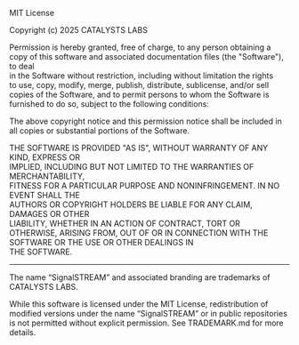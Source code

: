 MIT License

Copyright (c) 2025 CATALYSTS LABS

Permission is hereby granted, free of charge, to any person obtaining a copy
of this software and associated documentation files (the "Software"), to deal  
in the Software without restriction, including without limitation the rights  
to use, copy, modify, merge, publish, distribute, sublicense, and/or sell     
copies of the Software, and to permit persons to whom the Software is         
furnished to do so, subject to the following conditions:                      

The above copyright notice and this permission notice shall be included in    
all copies or substantial portions of the Software.                           

THE SOFTWARE IS PROVIDED "AS IS", WITHOUT WARRANTY OF ANY KIND, EXPRESS OR    
IMPLIED, INCLUDING BUT NOT LIMITED TO THE WARRANTIES OF MERCHANTABILITY,      
FITNESS FOR A PARTICULAR PURPOSE AND NONINFRINGEMENT. IN NO EVENT SHALL THE   
AUTHORS OR COPYRIGHT HOLDERS BE LIABLE FOR ANY CLAIM, DAMAGES OR OTHER        
LIABILITY, WHETHER IN AN ACTION OF CONTRACT, TORT OR OTHERWISE, ARISING FROM, 
OUT OF OR IN CONNECTION WITH THE SOFTWARE OR THE USE OR OTHER DEALINGS IN     
THE SOFTWARE.

-------------------------------------------------------------------------------

The name “SignalSTREAM” and associated branding are trademarks of CATALYSTS LABS.

While this software is licensed under the MIT License, redistribution of modified
versions under the name “SignalSTREAM” or in public repositories is not permitted
without explicit permission. See TRADEMARK.md for more details.